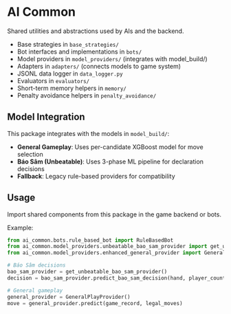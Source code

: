 AI Common
=========

Shared utilities and abstractions used by AIs and the backend.

- Base strategies in `base_strategies/`
- Bot interfaces and implementations in `bots/`
- Model providers in `model_providers/` (integrates with model_build/)
- Adapters in `adapters/` (connects models to game system)
- JSONL data logger in `data_logger.py`
- Evaluators in `evaluators/`
- Short-term memory helpers in `memory/`
- Penalty avoidance helpers in `penalty_avoidance/`

Model Integration
-----------------
This package integrates with the models in `model_build/`:

- **General Gameplay**: Uses per-candidate XGBoost model for move selection
- **Báo Sâm (Unbeatable)**: Uses 3-phase ML pipeline for declaration decisions
- **Fallback**: Legacy rule-based providers for compatibility

Usage
-----
Import shared components from this package in the game backend or bots.

Example:
```python
from ai_common.bots.rule_based_bot import RuleBasedBot
from ai_common.model_providers.unbeatable_bao_sam_provider import get_unbeatable_bao_sam_provider
from ai_common.model_providers.enhanced_general_provider import GeneralPlayProvider

# Báo Sâm decisions
bao_sam_provider = get_unbeatable_bao_sam_provider()
decision = bao_sam_provider.predict_bao_sam_decision(hand, player_count)

# General gameplay
general_provider = GeneralPlayProvider()
move = general_provider.predict(game_record, legal_moves)
```


